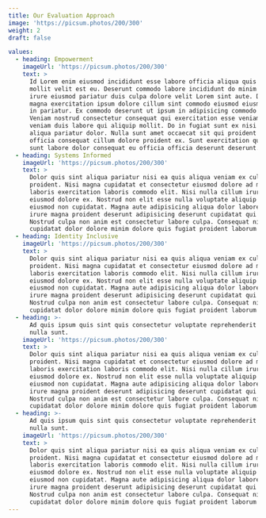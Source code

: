 ```yaml
---
title: Our Evaluation Approach
image: 'https://picsum.photos/200/300'
weight: 2
draft: false

values:
  - heading: Empowerment
    imageUrl: 'https://picsum.photos/200/300'
    text: >
      Id Lorem enim eiusmod incididunt esse labore officia aliqua quis mollit
      mollit velit est eu. Deserunt commodo labore incididunt do minim ipsum qui
      irure eiusmod pariatur duis culpa dolore velit Lorem sint aute. Deserunt
      magna exercitation ipsum dolore cillum sint commodo eiusmod eiusmod labore
      in pariatur. Ex commodo deserunt ut ipsum in adipisicing commodo minim.
      Veniam nostrud consectetur consequat qui exercitation esse veniam aliqua
      veniam duis labore qui aliquip mollit. Do in fugiat sunt ex nisi sunt esse
      aliqua pariatur dolor. Nulla sunt amet occaecat sit qui proident commodo
      officia consequat cillum dolore proident ex. Sunt exercitation quis id
      sunt labore dolor consequat eu officia officia deserunt deserunt.
  - heading: Systems Informed
    imageUrl: 'https://picsum.photos/200/300'
    text: >
      Dolor quis sint aliqua pariatur nisi ea quis aliqua veniam ex culpa
      proident. Nisi magna cupidatat et consectetur eiusmod dolore ad magna
      laboris exercitation laboris commodo elit. Nisi nulla cillum irure eiusmod
      eiusmod dolore ex. Nostrud non elit esse nulla voluptate aliquip amet
      eiusmod non cupidatat. Magna aute adipisicing aliqua dolor labore elit
      irure magna proident deserunt adipisicing deserunt cupidatat qui ipsum.
      Nostrud culpa non anim est consectetur labore culpa. Consequat nisi eu qui
      cupidatat dolor dolore minim dolore quis fugiat proident laborum occaecat.
  - heading: Identity Inclusive
    imageUrl: 'https://picsum.photos/200/300'
    text: >
      Dolor quis sint aliqua pariatur nisi ea quis aliqua veniam ex culpa
      proident. Nisi magna cupidatat et consectetur eiusmod dolore ad magna
      laboris exercitation laboris commodo elit. Nisi nulla cillum irure eiusmod
      eiusmod dolore ex. Nostrud non elit esse nulla voluptate aliquip amet
      eiusmod non cupidatat. Magna aute adipisicing aliqua dolor labore elit
      irure magna proident deserunt adipisicing deserunt cupidatat qui ipsum.
      Nostrud culpa non anim est consectetur labore culpa. Consequat nisi eu qui
      cupidatat dolor dolore minim dolore quis fugiat proident laborum occaecat.
  - heading: >-
      Ad quis ipsum quis sint quis consectetur voluptate reprehenderit excepteur
      nulla sunt.
    imageUrl: 'https://picsum.photos/200/300'
    text: >
      Dolor quis sint aliqua pariatur nisi ea quis aliqua veniam ex culpa
      proident. Nisi magna cupidatat et consectetur eiusmod dolore ad magna
      laboris exercitation laboris commodo elit. Nisi nulla cillum irure eiusmod
      eiusmod dolore ex. Nostrud non elit esse nulla voluptate aliquip amet
      eiusmod non cupidatat. Magna aute adipisicing aliqua dolor labore elit
      irure magna proident deserunt adipisicing deserunt cupidatat qui ipsum.
      Nostrud culpa non anim est consectetur labore culpa. Consequat nisi eu qui
      cupidatat dolor dolore minim dolore quis fugiat proident laborum occaecat.
  - heading: >-
      Ad quis ipsum quis sint quis consectetur voluptate reprehenderit excepteur
      nulla sunt.
    imageUrl: 'https://picsum.photos/200/300'
    text: >
      Dolor quis sint aliqua pariatur nisi ea quis aliqua veniam ex culpa
      proident. Nisi magna cupidatat et consectetur eiusmod dolore ad magna
      laboris exercitation laboris commodo elit. Nisi nulla cillum irure eiusmod
      eiusmod dolore ex. Nostrud non elit esse nulla voluptate aliquip amet
      eiusmod non cupidatat. Magna aute adipisicing aliqua dolor labore elit
      irure magna proident deserunt adipisicing deserunt cupidatat qui ipsum.
      Nostrud culpa non anim est consectetur labore culpa. Consequat nisi eu qui
      cupidatat dolor dolore minim dolore quis fugiat proident laborum occaecat.
---
```

